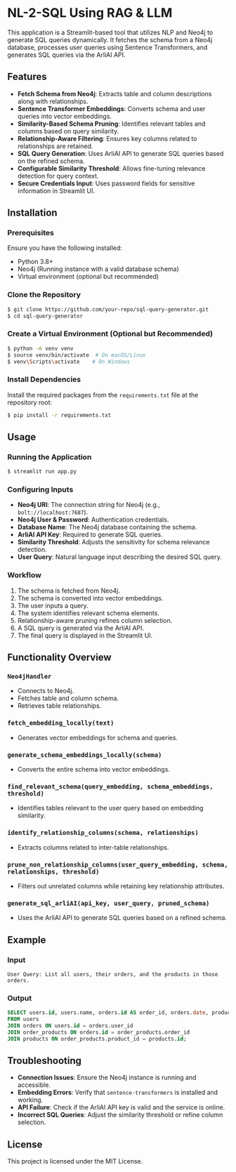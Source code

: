 # NL-2-SQL Using RAG & LLM

This application is a Streamlit-based tool that utilizes NLP and Neo4j to generate SQL queries dynamically. It fetches the schema from a Neo4j database, processes user queries using Sentence Transformers, and generates SQL queries via the ArliAI API.

## Features
- **Fetch Schema from Neo4j**: Extracts table and column descriptions along with relationships.
- **Sentence Transformer Embeddings**: Converts schema and user queries into vector embeddings.
- **Similarity-Based Schema Pruning**: Identifies relevant tables and columns based on query similarity.
- **Relationship-Aware Filtering**: Ensures key columns related to relationships are retained.
- **SQL Query Generation**: Uses ArliAI API to generate SQL queries based on the refined schema.
- **Configurable Similarity Threshold**: Allows fine-tuning relevance detection for query context.
- **Secure Credentials Input**: Uses password fields for sensitive information in Streamlit UI.

## Installation

### Prerequisites
Ensure you have the following installed:
- Python 3.8+
- Neo4j (Running instance with a valid database schema)
- Virtual environment (optional but recommended)

### Clone the Repository
```sh
$ git clone https://github.com/your-repo/sql-query-generator.git
$ cd sql-query-generator
```

### Create a Virtual Environment (Optional but Recommended)
```sh
$ python -m venv venv
$ source venv/bin/activate  # On macOS/Linux
$ venv\Scripts\activate    # On Windows
```

### Install Dependencies
Install the required packages from the `requirements.txt` file at the repository root:
```sh
$ pip install -r requirements.txt
```

## Usage

### Running the Application
```sh
$ streamlit run app.py
```

### Configuring Inputs
- **Neo4j URI**: The connection string for Neo4j (e.g., `bolt://localhost:7687`).
- **Neo4j User & Password**: Authentication credentials.
- **Database Name**: The Neo4j database containing the schema.
- **ArliAI API Key**: Required to generate SQL queries.
- **Similarity Threshold**: Adjusts the sensitivity for schema relevance detection.
- **User Query**: Natural language input describing the desired SQL query.

### Workflow
1. The schema is fetched from Neo4j.
2. The schema is converted into vector embeddings.
3. The user inputs a query.
4. The system identifies relevant schema elements.
5. Relationship-aware pruning refines column selection.
6. A SQL query is generated via the ArliAI API.
7. The final query is displayed in the Streamlit UI.

## Functionality Overview

### `Neo4jHandler`
- Connects to Neo4j.
- Fetches table and column schema.
- Retrieves table relationships.

### `fetch_embedding_locally(text)`
- Generates vector embeddings for schema and queries.

### `generate_schema_embeddings_locally(schema)`
- Converts the entire schema into vector embeddings.

### `find_relevant_schema(query_embedding, schema_embeddings, threshold)`
- Identifies tables relevant to the user query based on embedding similarity.

### `identify_relationship_columns(schema, relationships)`
- Extracts columns related to inter-table relationships.

### `prune_non_relationship_columns(user_query_embedding, schema, relationships, threshold)`
- Filters out unrelated columns while retaining key relationship attributes.

### `generate_sql_arliAI(api_key, user_query, pruned_schema)`
- Uses the ArliAI API to generate SQL queries based on a refined schema.

## Example

### Input
```plaintext
User Query: List all users, their orders, and the products in those orders.
```

### Output
```sql
SELECT users.id, users.name, orders.id AS order_id, orders.date, products.name AS product_name
FROM users
JOIN orders ON users.id = orders.user_id
JOIN order_products ON orders.id = order_products.order_id
JOIN products ON order_products.product_id = products.id;
```

## Troubleshooting

- **Connection Issues**: Ensure the Neo4j instance is running and accessible.
- **Embedding Errors**: Verify that `sentence-transformers` is installed and working.
- **API Failure**: Check if the ArliAI API key is valid and the service is online.
- **Incorrect SQL Queries**: Adjust the similarity threshold or refine column selection.

## License
This project is licensed under the MIT License.


